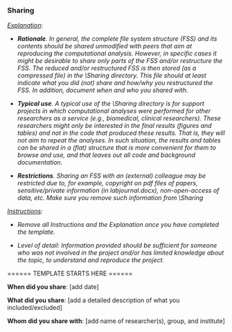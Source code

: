 ### Sharing



<u>*Explanation*</u>:

* ***Rationale**. In general, the complete file system structure (FSS) and its contents should be shared unmodified with peers that aim at reproducing the computational analysis. However, in specific cases it might be desirable to share only parts of the FSS  and/or restructure the FSS. The reduced and/or restructured FSS is then stored (as a compressed file) in the \Sharing directory.  This file should at least indicate what you did (not) share and how/why you restructured the FSS. In addition, document when and who you shared with.* 

* ***Typical use**. A typical use of the \Sharing directory is for support projects in which computational analyses were performed for other researchers as a service (e.g., biomedical, clinical researchers). These researchers might only be interested in the final results (figures and tables) and not in the code that produced these results. That is, they will not aim to repeat the analyses. In such situation, the results and tables can be shared in a (flat) structure that is more convenient for them to browse and use, and that leaves out all code and background documentation.* 

* ***Restrictions**. Sharing an FSS with an (external) colleague may be restricted due to, for example, copyright on pdf files of papers, sensitive/private information (in labjournal.docx), non-open-access of data, etc. Make sure you remove such information from \Sharing* 



*<u>Instructions</u>:* 

* *Remove all Instructions and the Explanation once you have completed the template.*

* *Level of detail: Information provided should be sufficient for someone who was not involved in the project and/or has limited knowledge about the topic,  to understand and reproduce the project.* 

  


====== TEMPLATE STARTS HERE ======



**When did you share**: [add date]



**What did you share**: [add a detailed description of what you included/excluded]



**Whom did you share with**: [add name of researcher(s), group, and institute]

